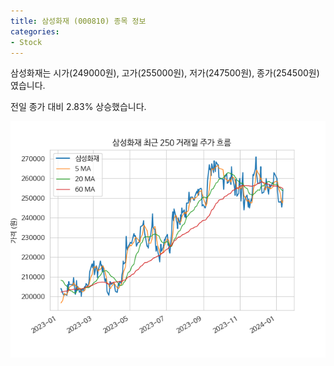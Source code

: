 ```yaml
---
title: 삼성화재 (000810) 종목 정보
categories:
- Stock
---
```


삼성화재는 시가(249000원), 고가(255000원), 저가(247500원), 종가(254500원)였습니다.

전일 종가 대비 2.83% 상승했습니다.

<!-- more -->

![000810](/assets/images/stock/000810.png)
